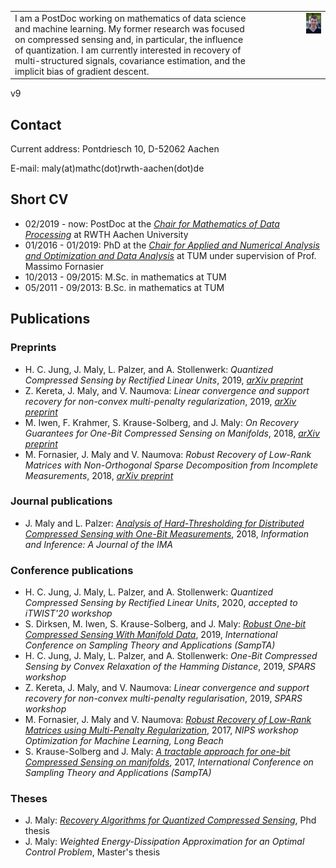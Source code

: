 <table>
<td>
I am a PostDoc working on mathematics of data science and machine learning. My former research was focused on compressed sensing and, in particular, the influence of quantization. I am currently interested in recovery of multi-structured signals, covariance estimation, and the implicit bias of gradient descent.
</td>
<td style="float: right;width: 20%;padding left: 2%">
<img src="Photo2_JohannesMaly.jpg">
</td>
</table>

<!--<div style="padding-right=2%"> </div> -->

v9

## Contact

Current address: Pontdriesch 10, D-52062 Aachen

E-mail: maly(at)mathc(dot)rwth-aachen(dot)de

## Short CV

- 02/2019 - now: PostDoc at the *[Chair for Mathematics of Data Processing](https://www.mathc.rwth-aachen.de/home/home)* at RWTH Aachen University
- 01/2016 - 01/2019: PhD at the *[Chair for Applied and Numerical Analysis and Optimization and Data Analysis](https://www-m15.ma.tum.de/Allgemeines/WebHome)* at TUM under supervision of Prof. Massimo Fornasier
- 10/2013 - 09/2015: M.Sc. in mathematics at TUM
- 05/2011 - 09/2013: B.Sc. in mathematics at TUM

## Publications

### Preprints

- H. C. Jung, J. Maly, L. Palzer, and A. Stollenwerk: *Quantized Compressed Sensing by Rectified Linear Units*, 2019, *[arXiv preprint](https://arxiv.org/abs/1911.07816)*
- Z. Kereta, J. Maly, and V. Naumova: *Linear convergence and support recovery for non-convex multi-penalty regularization*, 2019, *[arXiv preprint](https://arxiv.org/abs/1908.02503)*
- M. Iwen, F. Krahmer, S. Krause-Solberg, and J. Maly: *On Recovery Guarantees for One-Bit Compressed Sensing on Manifolds*, 2018, *[arXiv preprint](https://arxiv.org/abs/1807.06490)*
- M. Fornasier, J. Maly and V. Naumova: *Robust Recovery of Low-Rank Matrices with Non-Orthogonal Sparse Decomposition from Incomplete Measurements*, 2018, *[arXiv preprint](https://arxiv.org/abs/1801.06240)*

### Journal publications

- J. Maly and L. Palzer: *[Analysis of Hard-Thresholding for Distributed Compressed Sensing with One-Bit Measurements](https://academic.oup.com/imaiai/advance-article-abstract/doi/10.1093/imaiai/iaz004/5424056?redirectedFrom=PDF)*, 2018, *Information and Inference: A Journal of the IMA*

### Conference publications

- H. C. Jung, J. Maly, L. Palzer, and A. Stollenwerk: *Quantized Compressed Sensing by Rectified Linear Units*, 2020, *accepted to iTWIST'20 workshop*
- S. Dirksen, M. Iwen, S. Krause-Solberg, and J. Maly: *[Robust One-bit Compressed Sensing With Manifold Data](https://sampta2019.sciencesconf.org/267528/document)*, 2019, *International Conference on Sampling Theory and Applications (SampTA)*
- H. C. Jung, J. Maly, L. Palzer, and A. Stollenwerk: *One-Bit Compressed Sensing by Convex Relaxation of the Hamming Distance*, 2019, *SPARS workshop*
- Z. Kereta, J. Maly, and V. Naumova: *Linear convergence and support recovery for non-convex multi-penalty regularisation*, 2019, *SPARS workshop*
- M. Fornasier, J. Maly and V. Naumova: *[Robust Recovery of Low-Rank Matrices using Multi-Penalty Regularization](http://opt-ml.org/papers.html)*, 2017, *NIPS workshop Optimization for Machine Learning, Long Beach*
- S. Krause-Solberg and J. Maly: *[A tractable approach for one-bit Compressed Sensing on manifolds](https://ieeexplore.ieee.org/document/8024465)*, 2017, *International Conference on Sampling Theory and Applications (SampTA)*

### Theses

- J. Maly: *[Recovery Algorithms for Quantized Compressed Sensing](https://mediatum.ub.tum.de/1471689)*, Phd thesis
- J. Maly: *Weighted Energy-Dissipation Approximation for an Optimal Control Problem*, Master's thesis


<!--
<!-- You can use the [editor on GitHub](https://github.com/johannes-maly/johannes-maly.github.io/edit/master/README.md) to maintain and preview the content for your website in Markdown files. -->

<!-- Whenever you commit to this repository, GitHub Pages will run [Jekyll](https://jekyllrb.com/) to rebuild the pages in your site, from the content in your Markdown files. -->

<!-- ### Markdown-->

<!-- Markdown is a lightweight and easy-to-use syntax for styling your writing. It includes conventions for

<!-- ```markdown
<!-- Syntax highlighted code block

<!-- # Header 1
<!-- ## Header 2
<!-- ### Header 3

<!-- - Bulleted
<!-- - List

<!-- 1. Numbered
<!-- 2. List

<!-- **Bold** and _Italic_ and `Code` text

<!-- [Link](url) and ![Image](src)
<!-- ```

<!-- For more details see [GitHub Flavored Markdown](https://guides.github.com/features/mastering-markdown/).

<!-- ### Jekyll Themes

<!-- Your Pages site will use the layout and styles from the Jekyll theme you have selected in your [repository settings](https://github.com/johannes-maly/johannes-maly.github.io/settings). The name of this theme is saved in the Jekyll `_config.yml` configuration file.

<!-- ### Support or Contact

<!-- Having trouble with Pages? Check out our [documentation](https://help.github.com/categories/github-pages-basics/) or [contact support](https://github.com/contact) and we’ll help you sort it out.  
-->
